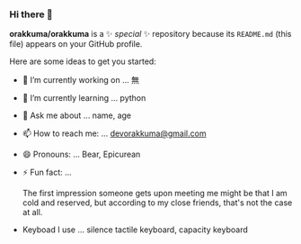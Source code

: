 ### Hi there 👋


**orakkuma/orakkuma** is a ✨ _special_ ✨ repository because its `README.md` (this file) appears on your GitHub profile.

Here are some ideas to get you started:

- 🔭 I’m currently working on ... 無
- 🌱 I’m currently learning ... python
- 💬 Ask me about ... name, age
- 📫 How to reach me: ... devorakkuma@gmail.com
- 😄 Pronouns: ... Bear, Epicurean
- ⚡ Fun fact: ... 
  
  The first impression someone gets upon meeting me might be that I am cold and reserved, but according to my close friends, that's not the case at all.
- Keyboad I use ... silence tactile keyboard, capacity keyboard
